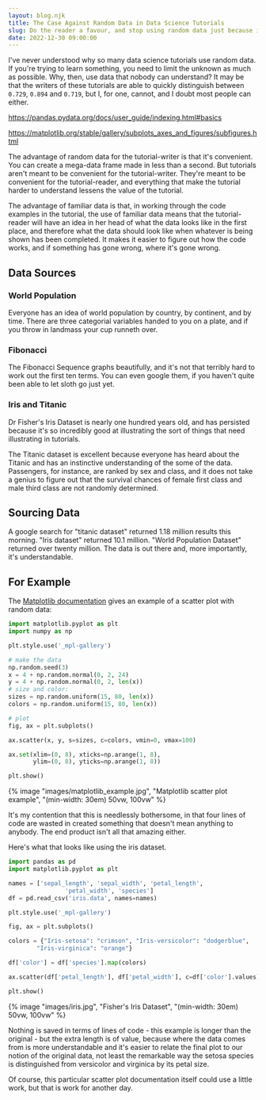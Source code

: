 ```yaml
---
layout: blog.njk
title: The Case Against Random Data in Data Science Tutorials
slug: Do the reader a favour, and stop using random data just because it's easy to generate.
date: 2022-12-30 09:00:00
---
```


I've never understood why so many data science tutorials use random data. If you're trying to learn something, you need to limit the unknown as much as possible. Why, then, use data that nobody can understand? It may be that the writers of these tutorials are able to quickly distinguish between `0.729`, `0.894` and `0.719`, but I, for one, cannot, and I doubt most people can either.

https://pandas.pydata.org/docs/user_guide/indexing.html#basics

https://matplotlib.org/stable/gallery/subplots_axes_and_figures/subfigures.html

The advantage of random data for the tutorial-writer is that it's convenient. You can create a mega-data frame made in less than a second. But tutorials aren't meant to be convenient for the tutorial-writer. They're meant to be convenient for the tutorial-reader, and everything that make the tutorial harder to understand lessens the value of the tutorial.

The advantage of familiar data is that, in working through the code examples in the tutorial, the use of familiar data means that the tutorial-reader will have an idea in her head of what the data looks like in the first place, and therefore what the data should look like when whatever is being shown has been completed. It makes it easier to figure out how the code works, and if something has gone wrong, where it's gone wrong.

## Data Sources

### World Population

Everyone has an idea of world population by country, by continent, and by time. There are three categorial variables handed to you on a plate, and if you throw in landmass your cup runneth over.

### Fibonacci

The Fibonacci Sequence graphs beautifully, and it's not that terribly hard to work out the first ten terms. You can even google them, if you haven't quite been able to let sloth go just yet.

### Iris and Titanic

Dr Fisher's Iris Dataset is nearly one hundred years old, and has persisted because it's so incredibly good at illustrating the sort of things that need illustrating in tutorials.

The Titanic dataset is excellent because everyone has heard about the Titanic and has an instinctive understanding of the some of the data. Passengers, for instance, are ranked by sex and class, and it does not take a genius to figure out that the survival chances of female first class and male third class are not randomly determined.

## Sourcing Data

A google search for "titanic dataset" returned 1.18 million results this morning. "Iris dataset" returned 10.1 million. "World Population Dataset" returned over twenty million. The data is out there and, more importantly, it's understandable.

## For Example

The [Matplotlib documentation](https://matplotlib.org/stable/plot_types/basic/scatter_plot.html#sphx-glr-plot-types-basic-scatter-plot-py) gives an example of a scatter plot with random data:

```python
import matplotlib.pyplot as plt
import numpy as np

plt.style.use('_mpl-gallery')

# make the data
np.random.seed(3)
x = 4 + np.random.normal(0, 2, 24)
y = 4 + np.random.normal(0, 2, len(x))
# size and color:
sizes = np.random.uniform(15, 80, len(x))
colors = np.random.uniform(15, 80, len(x))

# plot
fig, ax = plt.subplots()

ax.scatter(x, y, s=sizes, c=colors, vmin=0, vmax=100)

ax.set(xlim=(0, 8), xticks=np.arange(1, 8),
       ylim=(0, 8), yticks=np.arange(1, 8))

plt.show()
```

{% image "images/matplotlib_example.jpg", "Matplotlib scatter plot example", "(min-width: 30em) 50vw, 100vw" %}


It's my contention that this is needlessly bothersome, in that four lines of code are wasted in created something that doesn't mean anything to anybody. The end product isn't all that amazing either.

Here's what that looks like using the iris dataset.

```python
import pandas as pd
import matplotlib.pyplot as plt

names = ['sepal_length', 'sepal_width', 'petal_length',
                'petal_width', 'species']
df = pd.read_csv('iris.data', names=names)

plt.style.use('_mpl-gallery')

fig, ax = plt.subplots()

colors = {"Iris-setosa": "crimson", "Iris-versicolor": "dodgerblue",
        "Iris-virginica": "orange"}

df['color'] = df['species'].map(colors)

ax.scatter(df['petal_length'], df['petal_width'], c=df['color'].values)

plt.show()
```

{% image "images/iris.jpg", "Fisher's Iris Dataset", "(min-width: 30em) 50vw, 100vw" %}

Nothing is saved in terms of lines of code - this example is longer than the original - but the extra length is of value, because where the data comes from is more understandable and it's easier to relate the final plot to our notion of the original data, not least the remarkable way the setosa species is distinguished from versicolor and virginica by its petal size.

Of course, this particular scatter plot documentation itself could use a little work, but that is work for another day. 
